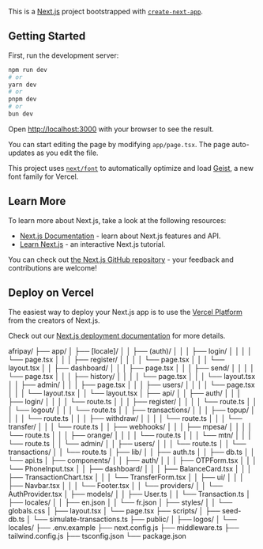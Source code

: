 This is a [Next.js](https://nextjs.org) project bootstrapped with [`create-next-app`](https://nextjs.org/docs/app/api-reference/cli/create-next-app).

## Getting Started

First, run the development server:

```bash
npm run dev
# or
yarn dev
# or
pnpm dev
# or
bun dev
```

Open [http://localhost:3000](http://localhost:3000) with your browser to see the result.

You can start editing the page by modifying `app/page.tsx`. The page auto-updates as you edit the file.

This project uses [`next/font`](https://nextjs.org/docs/app/building-your-application/optimizing/fonts) to automatically optimize and load [Geist](https://vercel.com/font), a new font family for Vercel.

## Learn More

To learn more about Next.js, take a look at the following resources:

- [Next.js Documentation](https://nextjs.org/docs) - learn about Next.js features and API.
- [Learn Next.js](https://nextjs.org/learn) - an interactive Next.js tutorial.

You can check out [the Next.js GitHub repository](https://github.com/vercel/next.js) - your feedback and contributions are welcome!

## Deploy on Vercel

The easiest way to deploy your Next.js app is to use the [Vercel Platform](https://vercel.com/new?utm_medium=default-template&filter=next.js&utm_source=create-next-app&utm_campaign=create-next-app-readme) from the creators of Next.js.

Check out our [Next.js deployment documentation](https://nextjs.org/docs/app/building-your-application/deploying) for more details.


afripay/
├── app/
│   ├── [locale]/
│   │   ├── (auth)/
│   │   │   ├── login/
│   │   │   │   └── page.tsx
│   │   │   ├── register/
│   │   │   │   └── page.tsx
│   │   │   └── layout.tsx
│   │   ├── dashboard/
│   │   │   ├── page.tsx
│   │   │   ├── send/
│   │   │   │   └── page.tsx
│   │   │   ├── history/
│   │   │   │   └── page.tsx
│   │   │   └── layout.tsx
│   │   ├── admin/
│   │   │   ├── page.tsx
│   │   │   ├── users/
│   │   │   │   └── page.tsx
│   │   │   └── layout.tsx
│   │   └── layout.tsx
│   ├── api/
│   │   ├── auth/
│   │   │   ├── login/
│   │   │   │   └── route.ts
│   │   │   ├── register/
│   │   │   │   └── route.ts
│   │   │   └── logout/
│   │   │       └── route.ts
│   │   ├── transactions/
│   │   │   ├── topup/
│   │   │   │   └── route.ts
│   │   │   ├── withdraw/
│   │   │   │   └── route.ts
│   │   │   └── transfer/
│   │   │       └── route.ts
│   │   ├── webhooks/
│   │   │   ├── mpesa/
│   │   │   │   └── route.ts
│   │   │   ├── orange/
│   │   │   │   └── route.ts
│   │   │   └── mtn/
│   │   │       └── route.ts
│   │   └── admin/
│   │       ├── users/
│   │       │   └── route.ts
│   │       └── transactions/
│   │           └── route.ts
│   ├── lib/
│   │   ├── auth.ts
│   │   ├── db.ts
│   │   └── api.ts
│   ├── components/
│   │   ├── auth/
│   │   │   ├── OTPForm.tsx
│   │   │   └── PhoneInput.tsx
│   │   ├── dashboard/
│   │   │   ├── BalanceCard.tsx
│   │   │   ├── TransactionChart.tsx
│   │   │   └── TransferForm.tsx
│   │   ├── ui/
│   │   │   ├── Navbar.tsx
│   │   │   └── Footer.tsx
│   │   └── providers/
│   │       └── AuthProvider.tsx
│   ├── models/
│   │   ├── User.ts
│   │   └── Transaction.ts
│   ├── locales/
│   │   ├── en.json
│   │   └── fr.json
│   ├── styles/
│   │   └── globals.css
│   ├── layout.tsx
│   └── page.tsx
├── scripts/
│   ├── seed-db.ts
│   └── simulate-transactions.ts
├── public/
│   ├── logos/
│   └── locales/
├── .env.example
├── next.config.js
├── middleware.ts
├── tailwind.config.js
├── tsconfig.json
└── package.json